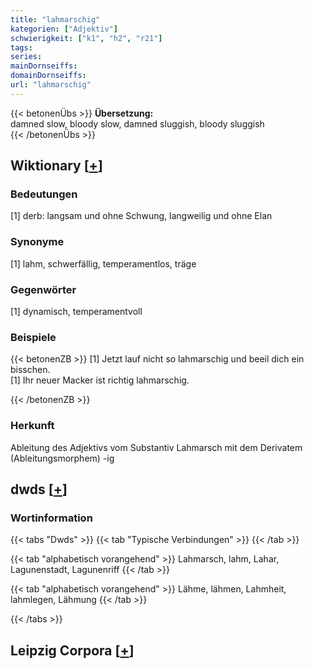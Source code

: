 ```yaml
---
title: "lahmarschig"
kategorien: ["Adjektiv"]
schwierigkeit: ["k1", "h2", "r21"]
tags:
series:
mainDornseiffs:
domainDornseiffs:
url: "lahmarschig"
---
```


{{< betonenÜbs >}}
**Übersetzung:**  
damned slow, bloody slow, damned sluggish, bloody sluggish  
{{< /betonenÜbs >}}

## Wiktionary [[+](https://de.wiktionary.org/wiki/lahmarschig)]

### Bedeutungen
[1] derb: langsam und ohne Schwung, langweilig und ohne Elan  

### Synonyme
[1] lahm, schwerfällig, temperamentlos, träge  

### Gegenwörter
[1] dynamisch, temperamentvoll  

### Beispiele
{{< betonenZB >}}
[1] Jetzt lauf nicht so lahmarschig und beeil dich ein bisschen.  
[1] Ihr neuer Macker ist richtig lahmarschig.  

{{< /betonenZB >}}
### Herkunft
Ableitung des Adjektivs vom Substantiv Lahmarsch mit dem Derivatem (Ableitungsmorphem) -ig  



## dwds [[+](https://www.dwds.de/wb/lahmarschig)]

### Wortinformation
{{< tabs "Dwds" >}}
{{< tab "Typische Verbindungen" >}}
{{< /tab >}}

{{< tab "alphabetisch vorangehend" >}}
Lahmarsch, lahm, Lahar, Lagunenstadt, Lagunenriff
{{< /tab >}}

{{< tab "alphabetisch vorangehend" >}}
Lähme, lähmen, Lahmheit, lahmlegen, Lähmung
{{< /tab >}}

{{< /tabs >}}

## Leipzig Corpora [[+](https://corpora.uni-leipzig.de/en/res?word=lahmarschig&corpusId=deu_newscrawl-public_2018)]


